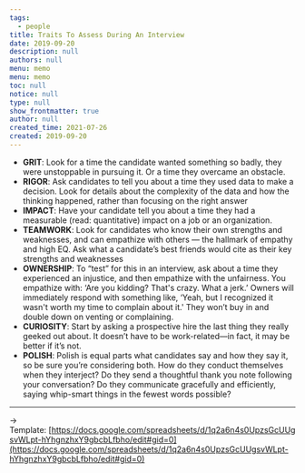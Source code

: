 ```yaml
---
tags: 
  - people
title: Traits To Assess During An Interview
date: 2019-09-20
description: null
authors: null
menu: memo
menu: memo
toc: null
notice: null
type: null
show_frontmatter: true
author: null
created_time: 2021-07-26
created: 2019-09-20
---
```



* **GRIT**: Look for a time the candidate wanted something so badly, they were unstoppable in pursuing it. Or a time they overcame an obstacle.
* **RIGOR**: Ask candidates to tell you about a time they used data to make a decision. Look for details about the complexity of the data and how the thinking happened, rather than focusing on the right answer
* **IMPACT**: Have your candidate tell you about a time they had a measurable (read: quantitative) impact on a job or an organization.
* **TEAMWORK**: Look for candidates who know their own strengths and weaknesses, and can empathize with others — the hallmark of empathy and high EQ. Ask what a candidate’s best friends would cite as their key strengths and weaknesses
* **OWNERSHIP**: To “test” for this in an interview, ask about a time they experienced an injustice, and then empathize with the unfairness. You empathize with: ‘Are you kidding? That's crazy. What a jerk.’ Owners will immediately respond with something like, ‘Yeah, but I recognized it wasn't worth my time to complain about it.' They won’t buy in and double down on venting or complaining.
* **CURIOSITY**: Start by asking a prospective hire the last thing they really geeked out about. It doesn’t have to be work-related—in fact, it may be better if it’s not.
* **POLISH**: Polish is equal parts what candidates say and how they say it, so be sure you’re considering both. How do they conduct themselves when they interject? Do they send a thoughtful thank you note following your conversation? Do they communicate gracefully and efficiently, saying whip-smart things in the fewest words possible?

---

→ Template: [https://docs.google.com/spreadsheets/d/1q2a6n4s0UpzsGcUUgsvWLpt-hYhgnzhxY9gbcbLfbho/edit#gid=0](https://docs.google.com/spreadsheets/d/1q2a6n4s0UpzsGcUUgsvWLpt-hYhgnzhxY9gbcbLfbho/edit#gid=0)
